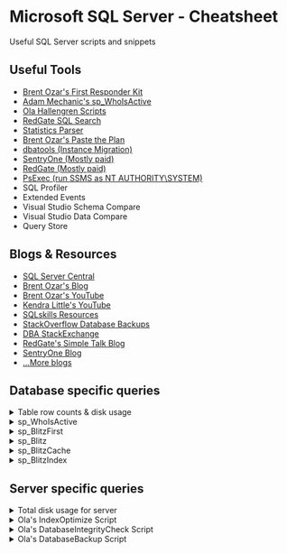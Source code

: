 # Microsoft SQL Server - Cheatsheet 
Useful SQL Server scripts and snippets

## Useful Tools

* [Brent Ozar's First Responder Kit](https://github.com/BrentOzarULTD/SQL-Server-First-Responder-Kit)
* [Adam Mechanic's sp_WhoIsActive](https://github.com/amachanic/sp_whoisactive/releases)
* [Ola Hallengren Scripts](https://ola.hallengren.com/)
* [RedGate SQL Search](https://www.red-gate.com/dynamic/products/sql-development/sql-search/download)
* [Statistics Parser](http://statisticsparser.com/)
* [Brent Ozar's Paste the Plan](https://www.brentozar.com/pastetheplan/)
* [dbatools (Instance Migration)](https://dbatools.io/)
* [SentryOne (Mostly paid)](https://www.sentryone.com/)
* [RedGate (Mostly paid)](https://www.red-gate.com)
* [PsExec (run SSMS as NT AUTHORITY\SYSTEM)](https://docs.microsoft.com/en-us/sysinternals/downloads/psexec)
* SQL Profiler
* Extended Events
* Visual Studio Schema Compare
* Visual Studio Data Compare
* Query Store

## Blogs & Resources
* [SQL Server Central](https://www.sqlservercentral.com/)
* [Brent Ozar's Blog](https://www.brentozar.com/blog/)
* [Brent Ozar's YouTube](https://www.youtube.com/user/BrentOzar)
* [Kendra Little's YouTube](https://www.youtube.com/channel/UCrJ8WLrVoKxL94mKv2akxTA/videos)
* [SQLskills Resources](https://www.sqlskills.com/sql-server-resources/)
* [StackOverflow Database Backups](https://www.brentozar.com/archive/2015/10/how-to-download-the-stack-overflow-database-via-bittorrent/)
* [DBA StackExchange](https://dba.stackexchange.com/?tags=sql-server)
* [RedGate's Simple Talk Blog](https://www.red-gate.com/simple-talk/)
* [SentryOne Blog](https://www.sentryone.com/blog)
* [...More blogs](https://www.sqlshack.com/sql-server-blogs/)

## Database specific queries

<details>
 <summary>Table row counts & disk usage</summary>
 
  ```sql
  SELECT 
   t.NAME AS TableName,
   i.name AS indexName,
   SUM(p.rows) AS RowCounts,
   SUM(a.total_pages) AS TotalPages, 
   SUM(a.used_pages) AS UsedPages, 
   SUM(a.data_pages) AS DataPages,
   (SUM(a.total_pages) * 8) / 1024 AS TotalSpaceMB, 
   (SUM(a.used_pages) * 8) / 1024 AS UsedSpaceMB, 
   (SUM(a.data_pages) * 8) / 1024 AS DataSpaceMB
  FROM 
   sys.tables t
  INNER JOIN  
   sys.indexes i ON t.OBJECT_ID = i.object_id
  INNER JOIN 
   sys.partitions p ON i.object_id = p.OBJECT_ID AND i.index_id = p.index_id
  INNER JOIN 
   sys.allocation_units a ON p.partition_id = a.container_id
  WHERE 
   t.NAME NOT LIKE 'dt%' AND
   i.OBJECT_ID > 255 AND  
   i.index_id <= 1
  GROUP BY 
   t.NAME, i.object_id, i.index_id, i.name 
  ORDER BY 
   OBJECT_NAME(i.object_id) 
  ```
</details>

<details>
 <summary>sp_WhoIsActive</summary>
 
 ```sql
	EXEC [dbo].[sp_WhoIsActive] @get_full_inner_text = 1, @get_outer_command = 1, @get_plans = 1
 ```
</details>

<details>
 <summary>sp_BlitzFirst</summary>
 
 ```sql
	EXEC [dbo].[sp_BlitzFirst] @Seconds = 10, @ExpertMode = 1, @ShowSleepingSPIDS = 1
 ```
</details>

<details>
 <summary>sp_Blitz</summary>
 
 ```sql
	EXEC sp_Blitz
 ```
</details>

<details>
 <summary>sp_BlitzCache</summary>
 
  ```sql
	EXEC sp_BlitzCache @Top = 10,  @SortOrder = 'cpu', @ExpertMode = 1, @MinimumExecutionCount = 2
 ```
  ```sql
	EXEC sp_BlitzCache @Top = 10,  @SortOrder = 'executions', @ExpertMode = 1, @MinimumExecutionCount = 2
 ```
 ```sql
	EXEC sp_BlitzCache @Top = 100,  @SortOrder = 'avg reads', @ExpertMode = 1, @MinimumExecutionCount = 10
 ```
 ```sql
	EXEC sp_BlitzCache @Top = 10,  @SortOrder = 'recent compilations', @ExpertMode = 1, @MinimumExecutionCount = 2
 ```
</details>

<details>
 <summary>sp_BlitzIndex</summary>
 
 ```sql
	EXEC sp_BlitzIndex
 ```
</details>

## Server specific queries

<details>
 <summary>Total disk usage for server</summary>
 
 ```sql
 SELECT CONVERT(DECIMAL(10,2),(SUM(size * 8.00) / 1024.00 / 1024.00)) As UsedSpace
 FROM master.sys.master_files
 ```
</details>

<details>
 <summary>Ola's IndexOptimize Script</summary>
 
 ```sql
EXECUTE dbo.IndexOptimize
@Databases = 'USER_DATABASES',
@FragmentationLow = NULL,
@FragmentationMedium = 'INDEX_REORGANIZE,INDEX_REBUILD_ONLINE,INDEX_REBUILD_OFFLINE',
@FragmentationHigh = 'INDEX_REBUILD_ONLINE,INDEX_REBUILD_OFFLINE',
@FragmentationLevel1 = 5,
@FragmentationLevel2 = 30,
@UpdateStatistics = 'ALL',
@OnlyModifiedStatistics = 'Y'
 ```
 
 ```sql
EXECUTE dbo.IndexOptimize
@Databases = 'USER_DATABASES',
@FragmentationLow = NULL,
@FragmentationMedium = NULL,
@FragmentationHigh = NULL,
@UpdateStatistics = 'ALL'
 ```
</details>

<details>
 <summary>Ola's DatabaseIntegrityCheck Script</summary>
 
 ```sql
EXECUTE dbo.DatabaseIntegrityCheck
@Databases = 'USER_DATABASES',
@CheckCommands = 'CHECKDB'
 ```
</details>

<details>
 <summary>Ola's DatabaseBackup Script</summary>
 
	```sql
	EXECUTE dbo.DatabaseBackup
	@Databases = 'USER_DATABASES',
	@Directory = 'C:\Backup',
	@MirrorDirectory = 'D:\Backup',
	@BackupType = 'FULL',
	@Compress = 'Y',
	@Verify = 'Y',
	@CleanupTime = 24,
	@MirrorCleanupTime = 48	
	```
 
	```sql
	EXECUTE dbo.DatabaseBackup
	@Databases = 'SYSTEM_DATABASES',
	@Directory = 'C:\Backup',
	@BackupType = 'FULL',
	@Verify = 'Y',
	@Compress = 'Y',
	@CheckSum = 'Y',
	@CleanupTime = 24
	```
	
	```sql
	EXECUTE dbo.DatabaseBackup
	@Databases = 'SYSTEM_DATABASES',
	@Directory = 'C:\Backup',
	@BackupType = 'LOG',
	@Verify = 'Y',
	@Compress = 'Y',
	@CheckSum = 'Y',
	@CleanupTime = 1
	```
	
	```sql
	EXECUTE dbo.DatabaseBackup
	@Databases = 'SYSTEM_DATABASES',
	@Directory = 'C:\Backup',
	@BackupType = 'DIFF',
	@Verify = 'Y',
	@Compress = 'Y',
	@CheckSum = 'Y',
	@CleanupTime = 6
	```
</details>
